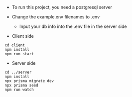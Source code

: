 -   To run this project, you need a postgresql server
-   Change the example.env filenames to .env

    -   Input your db info into the .env file in the server side

-   Client side

```
cd client
npm install
npm run start

```

-   Server side

```
cd ../server
npm install
npx prisma migrate dev
npx prisma seed
npm run watch

```
